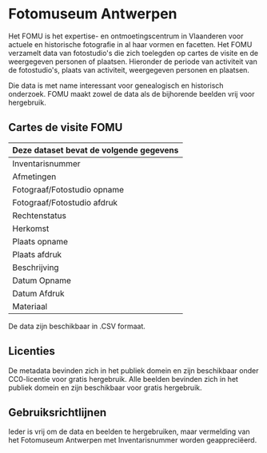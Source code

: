 # Fotomuseum Antwerpen
Het FOMU is het expertise- en ontmoetingscentrum in Vlaanderen voor actuele en historische fotografie in al haar vormen en facetten.
Het FOMU verzamelt data van fotostudio's die zich toelegden op cartes de visite en de weergegeven personen of plaatsen.
Hieronder de periode van activiteit van de fotostudio's, plaats van activiteit, weergegeven personen en plaatsen.

Die data is met name interessant voor genealogisch en historisch onderzoek.
FOMU  maakt zowel de data als de bijhorende beelden vrij voor hergebruik.

## Cartes de visite FOMU
Deze dataset bevat de volgende gegevens |
 ---------------------------------------|
 Inventarisnummer |
 Afmetingen |
 Fotograaf/Fotostudio opname |
 Fotograaf/Fotostudio afdruk |
 Rechtenstatus |
 Herkomst |
 Plaats opname |
 Plaats afdruk |
 Beschrijving |
 Datum Opname |
 Datum Afdruk |
 Materiaal |
 
De data zijn beschikbaar in .CSV formaat.

## Licenties
De metadata bevinden zich in het publiek domein en zijn beschikbaar onder CC0-licentie voor gratis hergebruik.
Alle beelden bevinden zich in het publiek domein en zijn beschikbaar voor gratis hergebruik.

## Gebruiksrichtlijnen
Ieder is vrij om de data en beelden te hergebruiken, maar vermelding van het Fotomuseum Antwerpen met Inventarisnummer worden geappreciëerd. 
